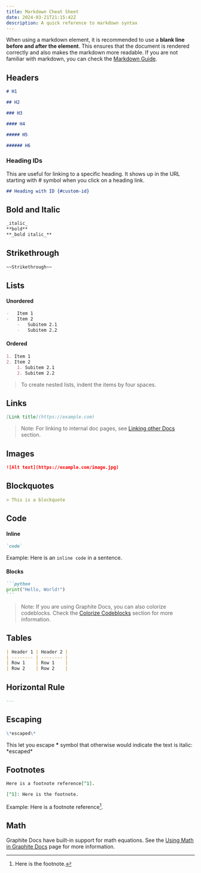 ```yaml
---
title: Markdown Cheat Sheet
date: 2024-03-21T21:15:42Z
description: A quick reference to markdown syntax
---
```


When using a markdown element, it is recommended to use a **blank line before and after the element**. This ensures that the document is rendered correctly and also makes the markdown more readable. If you are not familiar with markdown, you can check the [Markdown Guide](https://www.markdownguide.org/).

## Headers

```markdown
# H1

## H2

### H3

#### H4

##### H5

###### H6
```

### Heading IDs

This are useful for linking to a specific heading. It shows up in the URL starting with _#_ symbol when you click on a heading link.

```markdown
## Heading with ID {#custom-id}
```

## Bold and Italic

```markdown
_italic_
**bold**
**_bold italic_**
```

## Strikethrough

```markdown
~~Strikethrough~~
```

## Lists

#### Unordered

```markdown
-   Item 1
-   Item 2
    -   Subitem 2.1
    -   Subitem 2.2
```

#### Ordered

```markdown
1. Item 1
2. Item 2
    1. Subitem 2.1
    2. Subitem 2.2
```

> To create nested lists, indent the items by four spaces.

## Links

```markdown
[Link title](https://example.com)
```

> Note: For linking to internal doc pages, see [Linking other Docs](2_Writing__your__First__Doc.html#linking-other-docs) section.

## Images

```markdown
![Alt text](https://example.com/image.jpg)
```

## Blockquotes

```markdown
> This is a blockquote
```

## Code

#### Inline

```markdown
`code`
```

Example: Here is an `inline code` in a sentence.

#### Blocks

````markdown
```python
print("Hello, World!")
```
````

> Note: If you are using Graphite Docs, you can also colorize codeblocks. Check the [Colorize Codeblocks](/2_Writing__your__First__Doc.html#colorize-codeblocks) section for more information.

## Tables

```markdown
| Header 1 | Header 2 |
| -------- | -------- |
| Row 1    | Row 1    |
| Row 2    | Row 2    |
```

## Horizontal Rule

```markdown
---
```

## Escaping

```markdown
\*escaped\*
```

This let you escape **\*** symbol that otherwise would indicate the text is italic: \*escaped\*

## Footnotes

```markdown
Here is a footnote reference[^1].

[^1]: Here is the footnote.
```

Example: Here is a footnote reference[^1].

[^1]: Here is the footnote.

## Math

Graphite Docs have built-in support for math equations. See the [Using Math in Graphite Docs](/4_Markdown___4_Using__Math__in__Graphite) page for more information.
